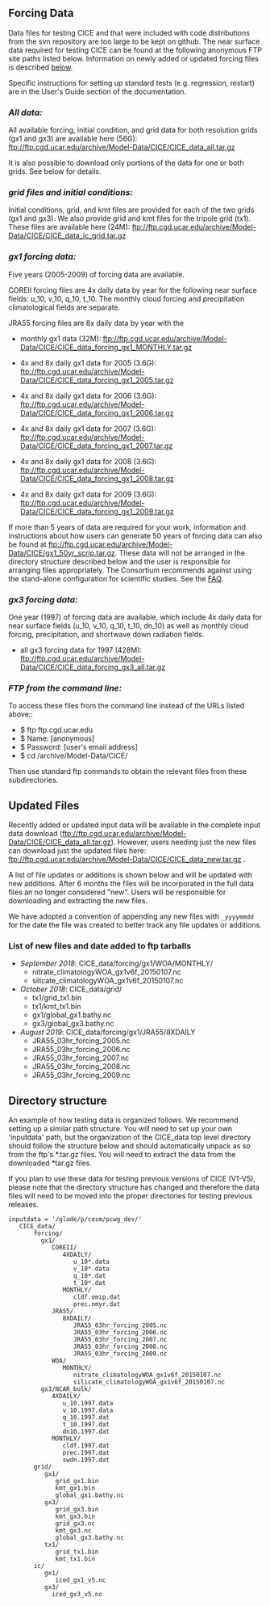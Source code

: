 ## Forcing Data

Data files for testing CICE and that were included with code distributions from the svn repository are too large to be kept on github. The near surface data required for testing CICE can be found at the following anonymous FTP site paths listed below. Information on newly added or updated forcing files is described [below](https://github.com/CICE-Consortium/CICE/wiki/CICE-Input-Data#updated-files).

Specific instructions for setting up standard tests (e.g. regression, restart) are in the User's Guide section of the documentation.

### _**All data:**_

All available forcing, initial condition, and grid data for both resolution grids (gx1 and gx3) are available here (56G): ftp://ftp.cgd.ucar.edu/archive/Model-Data/CICE/CICE_data_all.tar.gz

It is also possible to download only portions of the data for one or both grids. See below for details.

### _**grid files and initial conditions:**_

Initial conditions, grid, and kmt files are provided for each of the two grids (gx1 and gx3). We also provide grid and kmt files for the tripole grid (tx1). These files are available here (24M): ftp://ftp.cgd.ucar.edu/archive/Model-Data/CICE/CICE_data_ic_grid.tar.gz

### _**gx1 forcing data:**_

Five years (2005-2009) of forcing data are available. 

COREII forcing files are 4x daily data by year for the following near surface fields: u_10, v_10, q_10, t_10. The monthly cloud forcing and precipitation climatological fields are separate.

JRA55 forcing files are 8x daily data by year with the 

* monthly gx1 data (32M): ftp://ftp.cgd.ucar.edu/archive/Model-Data/CICE/CICE_data_forcing_gx1_MONTHLY.tar.gz

* 4x and 8x daily gx1 data for 2005 (3.6G): ftp://ftp.cgd.ucar.edu/archive/Model-Data/CICE/CICE_data_forcing_gx1_2005.tar.gz
* 4x and 8x daily gx1 data for 2006 (3.6G): ftp://ftp.cgd.ucar.edu/archive/Model-Data/CICE/CICE_data_forcing_gx1_2006.tar.gz
* 4x and 8x daily gx1 data for 2007 (3.6G): ftp://ftp.cgd.ucar.edu/archive/Model-Data/CICE/CICE_data_forcing_gx1_2007.tar.gz
* 4x and 8x daily gx1 data for 2008 (3.6G): ftp://ftp.cgd.ucar.edu/archive/Model-Data/CICE/CICE_data_forcing_gx1_2008.tar.gz
* 4x and 8x daily gx1 data for 2009 (3.6G): ftp://ftp.cgd.ucar.edu/archive/Model-Data/CICE/CICE_data_forcing_gx1_2009.tar.gz

If more than 5 years of data are required for your work, information and instructions about how users can generate 50 years of forcing data can also be found at ftp://ftp.cgd.ucar.edu/archive/Model-Data/CICE/gx1_50yr_scrip.tar.gz. These data will not be arranged in the directory structure described below and the user is responsible for arranging files appropriately.  The Consortium recommends against using the stand-alone configuration for scientific studies.  See the [FAQ](https://github.com/CICE-Consortium/About-Us/wiki/FAQ-(Frequently-Asked-Questions)#stand-alone-configuration-and-forcing).

### _**gx3 forcing data:**_

One year (1997) of forcing data are available, which include 4x daily data for near surface fields (u_10, v_10, q_10, t_10, dn_10) as well as monthly cloud forcing, precipitation, and shortwave down radiation fields. 

* all gx3 forcing data for 1997 (428M): ftp://ftp.cgd.ucar.edu/archive/Model-Data/CICE/CICE_data_forcing_gx3_all.tar.gz

### _**FTP from the command line:**_

To access these files from the command line instead of the URLs listed above::

*    $ ftp ftp.cgd.ucar.edu
*    $ Name: [anonymous]
*    $ Password: [user's email address]
*    $ cd /archive/Model-Data/CICE/

Then use standard ftp commands to obtain the relevant files from these subdirectories.

## Updated Files
Recently added or updated input data will be available in the complete input data download (ftp://ftp.cgd.ucar.edu/archive/Model-Data/CICE/CICE_data_all.tar.gz). However, users needing just the new files can download just the updated files here: ftp://ftp.cgd.ucar.edu/archive/Model-Data/CICE/CICE_data_new.tar.gz . 

A list of file updates or additions is shown below and will be updated with new additions. After 6 months the files will be incorporated in the full data files an no longer considered "new". Users will be responsible for downloading and extracting the new files.

We have adopted a convention of appending any new files with `_yyyymmdd` for the date the file was created to better track any file updates or additions. 

### List of new files and date added to ftp tarballs
* _September 2018_: CICE_data/forcing/gx1/WOA/MONTHLY/
  * nitrate_climatologyWOA_gx1v6f_20150107.nc
  * silicate_climatologyWOA_gx1v6f_20150107.nc
* _October 2018_: CICE_data/grid/
  * tx1/grid_tx1.bin
  * tx1/kmt_tx1.bin
  * gx1/global_gx1.bathy.nc
  * gx3/global_gx3.bathy.nc
* _August 2019_: CICE_data/forcing/gx1/JRA55/8XDAILY
  * JRA55_03hr_forcing_2005.nc
  * JRA55_03hr_forcing_2006.nc
  * JRA55_03hr_forcing_2007.nc 
  * JRA55_03hr_forcing_2008.nc 
  * JRA55_03hr_forcing_2009.nc

## Directory structure

An example of how testing data is organized follows. We recommend setting up a similar path structure. You will need to set up your own 'inputdata' path, but the organization of the CICE_data top level directory should follow the structure below and should automatically unpack as so from the ftp's *.tar.gz files. You will need to extract the data from the downloaded *tar.gz files.

If you plan to use these data for testing previous versions of CICE (V1-V5), please note that the directory structure has changed and therefore the data files will need to be moved into the proper directories for testing previous releases.

```
inputdata = '/glade/p/cesm/pcwg_dev/'   
   CICE_data/
       forcing/
         gx1/
            COREII/
               4XDAILY/
                  u_10*.data
                  v_10*.data
                  q_10*.dat
                  t_10*.dat
               MONTHLY/
                  cldf.omip.dat
                  prec.nmyr.dat
            JRA55/
               8XDAILY/
                  JRA55_03hr_forcing_2005.nc
                  JRA55_03hr_forcing_2006.nc
                  JRA55_03hr_forcing_2007.nc
                  JRA55_03hr_forcing_2008.nc
                  JRA55_03hr_forcing_2009.nc
            WOA/
               MONTHLY/
                  nitrate_climatologyWOA_gx1v6f_20150107.nc
                  silicate_climatologyWOA_gx1v6f_20150107.nc
         gx3/NCAR_bulk/
            4XDAILY/
               u_10.1997.data
               v_10.1997.data
               q_10.1997.dat
               t_10.1997.dat
               dn10.1997.dat
            MONTHLY/
               cldf.1997.dat
               prec.1997.dat
               swdn.1997.dat
       grid/
          gx1/
             grid_gx1.bin
             kmt_gx1.bin
             global_gx1.bathy.nc
          gx3/
             grid_gx3.bin
             kmt_gx3.bin
             grid_gx3.nc
             kmt_gx3.nc
             global_gx3.bathy.nc
          tx1/
             grid_tx1.bin
             kmt_tx1.bin
       ic/
          gx1/
             iced_gx1_v5.nc
          gx3/
            iced_gx3_v5.nc
```